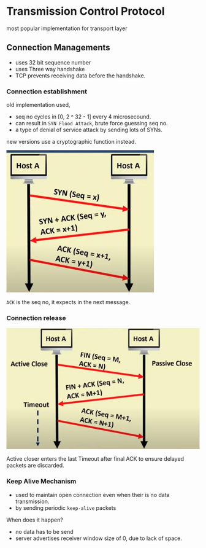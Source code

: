 # Transmission Control Protocol

most popular implementation for transport layer

## Connection Managements

- uses 32 bit sequence number
- uses Three way handshake
- TCP prevents receiving data before the handshake.

### Connection establishment

old implementation used,

- seq no cycles in [0, 2 ^ 32 - 1] every 4 microsecound.
- can result in `SYN Flood Attack`, brute force guessing seq no.
- a type of denial of service attack by sending lots of SYNs.

new versions use a cryptographic function instead.

![Connection Establistment 3 way](../media/f931de73.jpg)

`ACK` is the seq no, it expects in the next message.

### Connection release

![Connection release 3 way](../media/8a8b25f6.jpg)

Active closer enters the last Timeout after final ACK to ensure delayed packets are discarded.

### Keep Alive Mechanism

- used to maintain open connection even when their is no data transmission.
- by sending periodic `keep-alive` packets

When does it happen?

- no data has to be send
- server advertises receiver window size of 0, due to lack of space.

